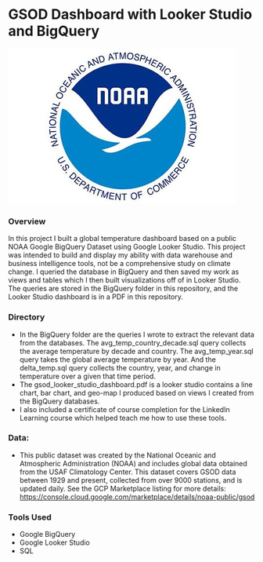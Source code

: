 # GSOD Dashboard with Looker Studio and BigQuery

![](noaa.jpg)

### Overview

In this project I built a global temperature dashboard based on a public NOAA Google BigQuery Dataset using Google Looker Studio. This project was intended to build and display my ability with data warehouse and business intelligence tools, not be a comprehensive study on climate change. I queried the database in BigQuery and then saved my work as views and tables which I then built visualizations off of in Looker Studio. The queries are stored in the BigQuery folder in this repository, and the Looker Studio dashboard is in a PDF in this repository.

### Directory

- In the BigQuery folder are the queries I wrote to extract the relevant data from the databases. The avg_temp_country_decade.sql query collects the average temperature by decade and country. The avg_temp_year.sql query takes the global average temperature by year. And the delta_temp.sql query collects the country, year, and change in temperature over a given that time period. 
- The gsod_looker_studio_dashboard.pdf is a looker studio contains a line chart, bar chart, and geo-map I produced based on views I created from the BigQuery databases.
- I also included a certificate of course completion for the LinkedIn Learning course which helped teach me how to use these tools. 

### Data:

- This public dataset was created by the National Oceanic and Atmospheric Administration (NOAA) and includes global data obtained from the USAF Climatology Center.  This dataset covers GSOD data between 1929 and present, collected from over 9000 stations, and is updated daily. See the GCP Marketplace listing for more details: https://console.cloud.google.com/marketplace/details/noaa-public/gsod

### Tools Used

- Google BigQuery
- Google Looker Studio
- SQL

